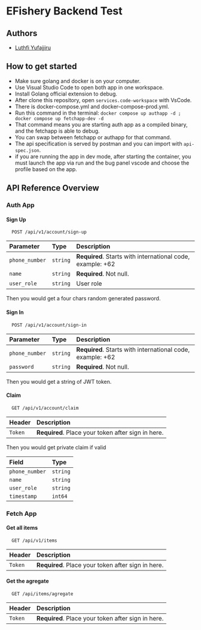 
# EFishery Backend Test
## Authors

- [Luthfi Yufajjiru](https://www.github.com/luthfiyufajjiru)


## How to get started

- Make sure golang and docker is on your computer.
- Use Visual Studio Code to open both app in one workspace.
- Install Golang official extension to debug.
- After clone this repository, open `services.code-workspace` with VsCode.
- There is docker-compose.yml and docker-compose-prod.yml.
- Run this command in the terminal: `docker compose up authapp -d ; docker compose up fetchapp-dev -d`
- That command means you are starting auth app as a compiled binary, and the fetchapp is able to debug.
- You can swap between fetchapp or authapp for that command.
- The api specification is served by postman and you can import with `api-spec.json`.
- if you are running the app in dev mode, after starting the container, you must launch the app via run and the bug panel vscode and choose the profile based on the app.

## API Reference Overview

### Auth App

#### Sign Up

```http
  POST /api/v1/account/sign-up
```

| Parameter | Type     | Description                |
| :-------- | :------- | :------------------------- |
| `phone_number` | `string` | **Required**. Starts with international code, example: +62 |
| `name` | `string` | **Required**. Not null. |
| `user_role` | `string` | User role |

Then you would get a four chars random generated password.

#### Sign In

```http
  POST /api/v1/account/sign-in
```
| Parameter | Type     | Description                |
| :-------- | :------- | :------------------------- |
| `phone_number` | `string` | **Required**. Starts with international code, example: +62 |
| `password` | `string` | **Required**. Not null. |

Then you would get a string of JWT token.

#### Claim

```http
  GET /api/v1/account/claim
```
| Header | Description                |
| :------| :------------------------- |
| `Token` | **Required**. Place your token after sign in here. |

Then you would get private claim if valid

| Field | Type     |
| :-------- | :------- |
| `phone_number` | `string`|
| `name` | `string` |
| `user_role` | `string` |
| `timestamp` | `int64` |

### Fetch App

#### Get all items

```http
  GET /api/v1/items
```

| Header | Description                |
| :------| :------------------------- |
| `Token` | **Required**. Place your token after sign in here. |

#### Get the agregate

```http
  GET /api/items/agregate
```

| Header | Description                |
| :------| :------------------------- |
| `Token` | **Required**. Place your token after sign in here. |